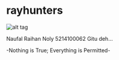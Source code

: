 # rayhunters


![alt tag](https://pbs.twimg.com/profile_images/598277869203107840/Q3rPsGFd.png)


Naufal Raihan Noly
5214100062
Gitu deh...



-Nothing is True; Everything is Permitted-
